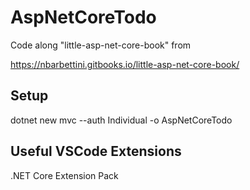 # AspNetCoreTodo
Code along "little-asp-net-core-book" from 

https://nbarbettini.gitbooks.io/little-asp-net-core-book/

## Setup
dotnet new mvc --auth Individual -o AspNetCoreTodo

## Useful VSCode Extensions
.NET Core Extension Pack

